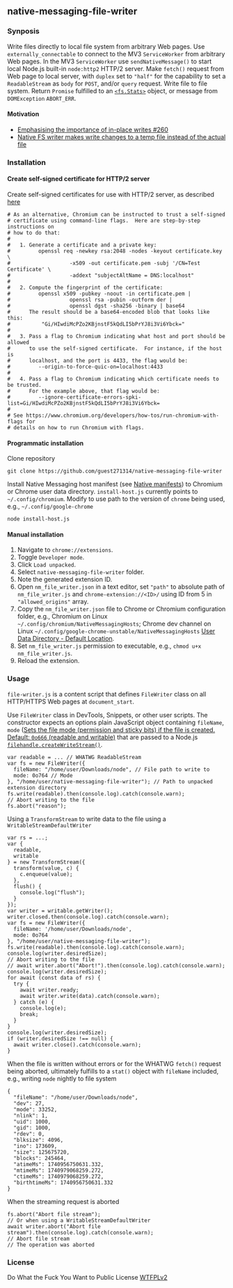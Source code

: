 ## native-messaging-file-writer


### Synposis
Write files directly to local file system from arbitrary Web pages. Use `externally_connectable` to connect to the MV3 `ServiceWorker` from arbitrary Web pages. In the MV3 `ServiceWorker` use `sendNativeMessage()` to start local Node.js built-in `node:http2` HTTP/2 server. Make `fetch()` request from Web page to local server, with `duplex` set to `"half"` for the capability to set a `ReadableStream` as `body` for `POST`, and/or `query` request. Write file to file system. Return `Promise` fulfilled to an [`<fs.Stats>`](https://nodejs.org/api/fs.html#class-fsstats) object, or message from `DOMException` `ABORT_ERR`.

#### Motivation

- [Emphasising the importance of in-place writes #260](https://github.com/WICG/file-system-access/issues/260)
- [Native FS writer makes write changes to a temp file instead of the actual file](https://issues.chromium.org/issues/40743502)

### Installation

#### Create self-signed certificate for HTTP/2 server

Create self-signed certificates for use with HTTP/2 server, as described [here](https://github.com/GoogleChrome/samples/blob/gh-pages/webtransport/webtransport_server.py#L49C1-L75C45)

```
# As an alternative, Chromium can be instructed to trust a self-signed
# certificate using command-line flags.  Here are step-by-step instructions on
# how to do that:
#
#   1. Generate a certificate and a private key:
#         openssl req -newkey rsa:2048 -nodes -keyout certificate.key \
#                   -x509 -out certificate.pem -subj '/CN=Test Certificate' \
#                   -addext "subjectAltName = DNS:localhost"
#
#   2. Compute the fingerprint of the certificate:
#         openssl x509 -pubkey -noout -in certificate.pem |
#                   openssl rsa -pubin -outform der |
#                   openssl dgst -sha256 -binary | base64
#      The result should be a base64-encoded blob that looks like this:
#          "Gi/HIwdiMcPZo2KBjnstF5kQdLI5bPrYJ8i3Vi6Ybck="
#
#   3. Pass a flag to Chromium indicating what host and port should be allowed
#      to use the self-signed certificate.  For instance, if the host is
#      localhost, and the port is 4433, the flag would be:
#         --origin-to-force-quic-on=localhost:4433
#
#   4. Pass a flag to Chromium indicating which certificate needs to be trusted.
#      For the example above, that flag would be:
#         --ignore-certificate-errors-spki-list=Gi/HIwdiMcPZo2KBjnstF5kQdLI5bPrYJ8i3Vi6Ybck=
#
# See https://www.chromium.org/developers/how-tos/run-chromium-with-flags for
# details on how to run Chromium with flags.
```

#### Programmatic installation
Clone repository
```
git clone https://github.com/guest271314/native-messaging-file-writer
```

Install Native Messaging host manifest (see [Native manifests](https://developer.mozilla.org/en-US/docs/Mozilla/Add-ons/WebExtensions/Native_manifests)) to Chromium or Chrome user data directory. `install-host.js` currently points to `~/.config/chromium`. Modify to use path to the version of `chrome` being used, e.g., `~/.config/google-chrome`
```
node install-host.js
```
#### Manual installation

1. Navigate to `chrome://extensions`.
2. Toggle `Developer mode`.
3. Click `Load unpacked`.
4. Select `native-messaging-file-writer` folder.
5. Note the generated extension ID.
6. Open `nm_file_writer.json` in a text editor, set `"path"` to absolute path of `nm_file_writer.js` and `chrome-extension://<ID>/` using ID from 5 in `"allowed_origins"` array. 
7. Copy the `nm_file_writer.json` file to Chrome or Chromium configuration folder, e.g., Chromium on Linux `~/.config/chromium/NativeMessagingHosts`; Chrome dev channel on Linux `~/.config/google-chrome-unstable/NativeMessagingHosts` [User Data Directory - Default Location](https://chromium.googlesource.com/chromium/src.git/+/HEAD/docs/user_data_dir.md#Default-Location).
8. Set `nm_file_writer.js` permission to executable, e.g., `chmod u+x nm_file_writer.js`.
9. Reload the extension.

### Usage

`file-writer.js` is a content script that defines `FileWriter` class on all HTTP/HTTPS Web pages at `document_start`.

Use `FileWriter` class in DevTools, Snippets, or other user scripts. The constructor expects an options plain JavaScript object containing `fileName`, `mode` ([Sets the file mode (permission and sticky bits) if the file is created. Default: `0o666` (readable and writable)](https://nodejs.org/api/fs.html#fspromisesopenpath-flags-mode) that are passed to a Node.js [`filehandle.createWriteStream()`](https://nodejs.org/api/fs.html#filehandlecreatewritestream).

```
var readable = ... // WHATWG ReadableStream
var fs = new FileWriter({
  fileName: "/home/user/Downloads/node", // File path to write to
  mode: 0o764 // Mode 
}, "/home/user/native-messaging-file-writer"); // Path to unpacked extension directory
fs.write(readable).then(console.log).catch(console.warn);
// Abort writing to the file
fs.abort("reason");
```

Using a `TransformStream` to write data to the file using a `WritableStreamDefaultWriter`

```
var rs = ...; 
var {
  readable,
  writable
} = new TransformStream({
  transform(value, c) {
    c.enqueue(value);
  },
  flush() {
    console.log("flush");
  }
});
var writer = writable.getWriter();
writer.closed.then(console.log).catch(console.warn);
var fs = new FileWriter({
  fileName: '/home/user/Downloads/node',
  mode: 0o764
}, "/home/user/native-messaging-file-writer");
fs.write(readable).then(console.log).catch(console.warn);
console.log(writer.desiredSize);
// Abort writing to the file
// await writer.abort("Abort!").then(console.log).catch(console.warn);
console.log(writer.desiredSize);
for await (const data of rs) {
  try {
    await writer.ready;
    await writer.write(data).catch(console.warn);
  } catch (e) {
    console.log(e);
    break;
  }
}
console.log(writer.desiredSize);
if (writer.desiredSize !== null) {
  await writer.close().catch(console.warn);
}
```

When the file is written without errors or for the WHATWG `fetch()` request being aborted, ultimately fulfills to a `stat()` object with `fileName` included, e.g., writing `node` nightly to file system

```
{
  "fileName": "/home/user/Downloads/node",
  "dev": 27,
  "mode": 33252,
  "nlink": 1,
  "uid": 1000,
  "gid": 1000,
  "rdev": 0,
  "blksize": 4096,
  "ino": 173609,
  "size": 125675720,
  "blocks": 245464,
  "atimeMs": 1740956750631.332,
  "mtimeMs": 1740979068259.272,
  "ctimeMs": 1740979068259.272,
  "birthtimeMs": 1740956750631.332
}
```

When the streaming request is aborted

```
fs.abort("Abort file stream");
// Or when using a WritableStreamDefaultWriter
await writer.abort("Abort file stream").then(console.log).catch(console.warn);
// Abort file stream
// The operation was aborted
```

### License
Do What the Fuck You Want to Public License [WTFPLv2](http://www.wtfpl.net/about/)
